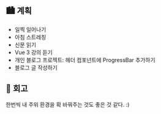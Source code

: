 ## 🏙️ 계획

- 일찍 일어나기
- 아침 스트레칭
- 신문 읽기
- Vue 3 강의 듣기
- 개인 블로그 프로젝트: 헤더 컴포넌트에 ProgressBar 추가하기
- 블로그 글 작성하기

## 🌆 회고

한번씩 내 주위 환경을 확 바꿔주는 것도 좋은 것 같다. :)